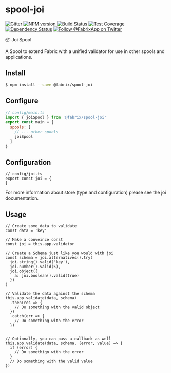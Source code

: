 # spool-joi

[![Gitter][gitter-image]][gitter-url]
[![NPM version][npm-image]][npm-url]
[![Build Status][ci-image]][ci-url]
[![Test Coverage][coverage-image]][coverage-url]
[![Dependency Status][daviddm-image]][daviddm-url]
[![Follow @FabrixApp on Twitter][twitter-image]][twitter-url]

:package: Joi Spool

A Spool to extend Fabrix with a unified validator for use in other spools and applications.

## Install
```sh
$ npm install --save @fabrix/spool-joi
```

## Configure

```js
// config/main.ts
import { joiSpool } from '@fabrix/spool-joi'
export const main = {
  spools: [
    // ... other spools
    joiSpool
  ]
}
```

## Configuration

```
// config/joi.ts
export const joi = {
}
```

For more information about store (type and configuration) please see the joi documentation.

## Usage

```
// Create some data to validate
const data = 'key'

// Make a conveince const 
const joi = this.app.validator

// Create a Schema just like you would with joi
const schema = joi.alternatives().try(
  joi.string().valid('key'),
  joi.number().valid(5),
  joi.object({
    a: joi.boolean().valid(true)
  })
)

// Validate the data against the schema
this.app.validate(data, schema)
  .then(res => {
    // Do something with the valid object
  })
  .catch(err => {
    // Do something with the error
  })


// Optionally, you can pass a callback as well  
this.app.validate(data, schema, (error, value) => {
  if (error) {
    // Do somethign with the error
  }
  // Do something with the valid value
})
```


[npm-image]: https://img.shields.io/npm/v/@fabrix/spool-joi.svg?style=flat-square
[npm-url]: https://npmjs.org/package/@fabrix/spool-joi
[ci-image]: https://img.shields.io/circleci/project/github/fabrix-app/spool-joi/master.svg
[ci-url]: https://circleci.com/gh/fabrix-app/spool-joi/tree/master
[daviddm-image]: http://img.shields.io/david/fabrix-app/spool-joi.svg?style=flat-square
[daviddm-url]: https://david-dm.org/fabrix-app/spool-joi
[gitter-image]: http://img.shields.io/badge/+%20GITTER-JOIN%20CHAT%20%E2%86%92-1DCE73.svg?style=flat-square
[gitter-url]: https://gitter.im/fabrix-app/fabrix
[twitter-image]: https://img.shields.io/twitter/follow/FabrixApp.svg?style=social
[twitter-url]: https://twitter.com/FabrixApp
[coverage-image]: https://img.shields.io/codeclimate/coverage/github/fabrix-app/spool-joi.svg?style=flat-square
[coverage-url]: https://codeclimate.com/github/fabrix-app/spool-joi/coverage

